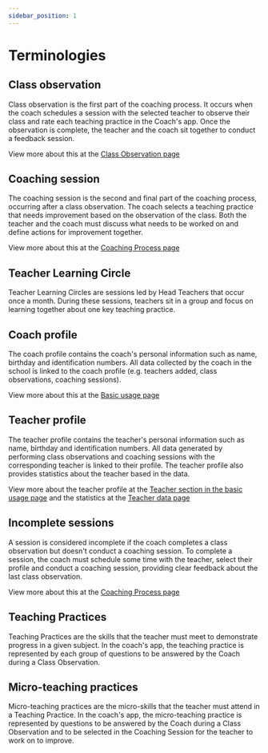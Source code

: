 ```yaml
---
sidebar_position: 1
---
```


# Terminologies

## Class observation

Class observation is the first part of the coaching process. It occurs when the coach schedules a session with the selected teacher to observe their class and rate each teaching practice in the Coach's app. Once the observation is complete, the teacher and the coach sit together to conduct a feedback session.

View more about this at the [Class Observation page](class-observation/how-to-start)

## Coaching session

The coaching session is the second and final part of the coaching process, occurring after a class observation. The coach selects a teaching practice that needs improvement based on the observation of the class. Both the teacher and the coach must discuss what needs to be worked on and define actions for improvement together.

View more about this at the [Coaching Process page](coaching-process/how-to-start)

## Teacher Learning Circle

Teacher Learning Circles are sessions led by Head Teachers that occur once a month. During these sessions, teachers sit in a group and focus on learning together about one key teaching practice.

## Coach profile

The coach profile contains the coach's personal information such as name, birthday and identification numbers. All data collected by the coach in the school is linked to the coach profile (e.g. teachers added, class observations, coaching sessions).

View more about this at the [Basic usage page](basic-usage/creating-account)

## Teacher profile

The teacher profile contains the teacher's personal information such as name, birthday and identification numbers. All data generated by performing class observations and coaching sessions with the corresponding teacher is linked to their profile. The teacher profile also provides statistics about the teacher based in the data.

View more about the teacher profile at the [Teacher section in the basic usage page](basic-usage/discovering-home) and the statistics at the [Teacher data page](teachers-data/about-teachers-data)

## Incomplete sessions

A session is considered incomplete if the coach completes a class observation but doesn't conduct a coaching session.
To complete a session, the coach must schedule some time with the teacher, select their profile and conduct a coaching session, providing clear feedback about the last class observation.

View more about this at the [Coaching Process page](coaching-process/how-to-start)

## Teaching Practices

Teaching Practices are the skills that the teacher must meet to demonstrate progress in a given subject. In the coach's app, the teaching practice is represented by each group of questions to be answered by the Coach during a Class Observation.

## Micro-teaching practices

Micro-teaching practices are the micro-skills that the teacher must attend in a Teaching Practice. In the coach's app, the micro-teaching practice is represented by questions to be answered by the Coach during a Class Observation and to be selected in the Coaching Session for the teacher to work on to improve.
